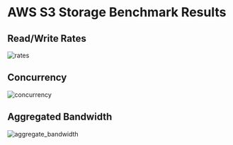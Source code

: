 # AWS S3 Storage Benchmark Results

## Read/Write Rates
![rates](https://user-images.githubusercontent.com/33722759/80020546-860d2700-84d9-11ea-8ed6-c7318d74e87e.png)

## Concurrency
![concurrency](https://user-images.githubusercontent.com/33722759/80020625-a4732280-84d9-11ea-84f5-2dba2acd0d60.png)

## Aggregated Bandwidth
![aggregate_bandwidth](https://user-images.githubusercontent.com/33722759/80020645-ab019a00-84d9-11ea-810e-e1bdc55be2c5.png)

